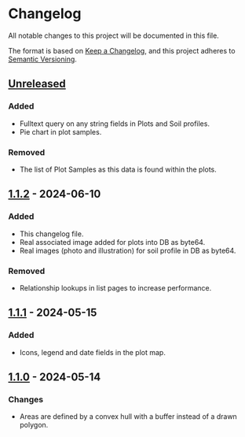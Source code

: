 # Changelog

All notable changes to this project will be documented in this file.

The format is based on [Keep a Changelog](https://keepachangelog.com/en/1.1.0/),
and this project adheres to [Semantic Versioning](https://semver.org/spec/v2.0.0.html).

## [Unreleased]

### Added

- Fulltext query on any string fields in Plots and Soil profiles.
- Pie chart in plot samples.

### Removed

- The list of Plot Samples as this data is found within the plots.


## [1.1.2] - 2024-06-10

### Added

- This changelog file.
- Real associated image added for plots into DB as byte64.
- Real images (photo and illustration) for soil profile in DB as byte64.

### Removed

- Relationship lookups in list pages to increase performance.

## [1.1.1] - 2024-05-15

### Added

- Icons, legend and date fields in the plot map.

## [1.1.0] - 2024-05-14

### Changes

- Areas are defined by a convex hull with a buffer instead of a drawn
polygon.

[unreleased]: https://github.com/LabSOIL/sensormap-ui/compare/v1.1.1...HEAD
[1.1.2]: https://github.com/LabSOIL/sensormap-ui/compare/0.1.1...0.1.2
[1.1.1]: https://github.com/LabSOIL/sensormap-ui/compare/0.1.0...0.1.1
[1.1.0]: https://github.com/LabSOIL/sensormap-ui/compare/0.0.1...0.1.0
